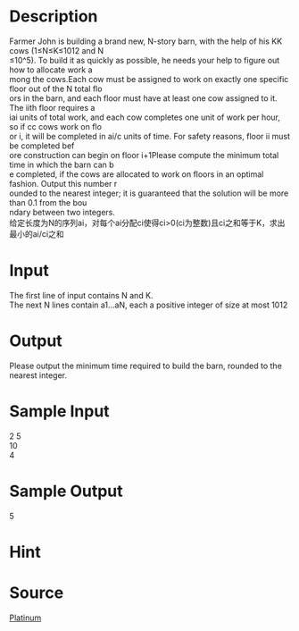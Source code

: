
# Description

<div class="content"><div>Farmer John is building a brand new, N-story barn, with the help of his KK cows (1≤N≤K≤1012 and N</div>
<div>≤10^5). To build it as quickly as possible, he needs your help to figure out how to allocate work a</div>
<div>mong the cows.Each cow must be assigned to work on exactly one specific floor out of the N total flo</div>
<div>ors in the barn, and each floor must have at least one cow assigned to it. The iith floor requires a</div>
<div>iai units of total work, and each cow completes one unit of work per hour, so if cc cows work on flo</div>
<div>or i, it will be completed in ai/c units of time. For safety reasons, floor ii must be completed bef</div>
<div>ore construction can begin on floor i+1Please compute the minimum total time in which the barn can b</div>
<div>e completed, if the cows are allocated to work on floors in an optimal fashion. Output this number r</div>
<div>ounded to the nearest integer; it is guaranteed that the solution will be more than 0.1 from the bou</div>
<div>ndary between two integers.</div>
<div>给定长度为N的序列ai，对每个ai分配ci使得ci&gt;0(ci为整数)且ci之和等于K，求出最小的ai/ci之和</div>
<div></div>
<p></p></div>

# Input

<div class="content"><div>The first line of input contains N and K.</div>
<div>
<div>The next N lines contain a1…aN, each a positive integer of size at most 1012</div>
</div>
<p></p></div>

# Output

<div class="content"><p>Please output the minimum time required to build the barn, rounded to the nearest integer.</p>
<p></p></div>

# Sample Input

<div class="content"><span class="sampledata">2 5<br/>
10<br/>
4</span></div>

# Sample Output

<div class="content"><span class="sampledata">5</span></div>

# Hint

<div class="content"><p></p></div>

# Source

<div class="content"><p><a href="problemset.php?search=Platinum">Platinum</a></p></div>

